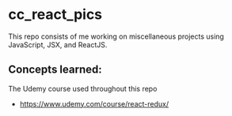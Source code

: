 # cc_react_pics

This repo consists of me working on miscellaneous projects using JavaScript, JSX, and ReactJS.

Concepts learned:
- 

The Udemy course used throughout this repo
-   https://www.udemy.com/course/react-redux/